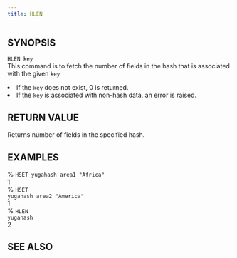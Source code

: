 ```yaml
---
title: HLEN
---
```


## SYNOPSIS
<code>HLEN key</code><br>
This command is to fetch the number of fields in the hash that is associated with the given <code>key</code>
<li>If the <code>key</code> does not exist, 0 is returned.</li>
<li>If the <code>key</code> is associated with non-hash data, an error is raised.</li>

## RETURN VALUE
Returns number of fields in the specified hash.

## EXAMPLES
% <code>HSET yugahash area1 "Africa"</code><br>
1<br>
% <code>HSET yugahash area2 "America"</code><br>
1<br>
% <code>HLEN yugahash</code><br>
2<br>

## SEE ALSO
